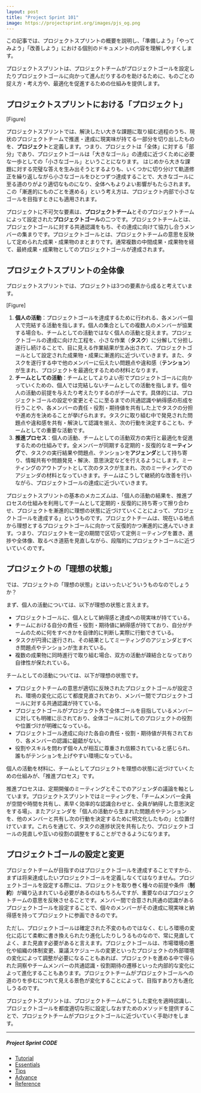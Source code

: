 ```yaml
---
layout: post
title: "Project Sprint 101"
image: https://projectsprint.org/images/pjs_og.png
---
```


この記事では、プロジェクトスプリントの概要を説明し、「準備しよう」「やってみよう」「改善しよう」における個別のドキュメントの内容を理解しやすくします。

プロジェクトスプリントは、プロジェクトチームがプロジェクトゴールを設定したりプロジェクトゴールに向かって進んだりするのを助けるために、ものごとの捉え方・考え方や、最適化を促進するための仕組みを提供します。

## プロジェクトスプリントにおける「プロジェクト」

[Figure]

プロジェクトスプリントでは、解決したい大きな課題に取り組む過程のうち、現状のプロジェクトチームで推進・達成に現実味が持てる一部分を切り出したものを、**プロジェクト**と定義します。つまり、プロジェクトは「全体」に対する「部分」であり、プロジェクトゴールは「大きなゴール」の達成に近づくために必要な一歩としての「小さなゴール」ということになります。
はじめから大きな課題に対する完璧な答えを生み出そうとするよりも、いくつかに切り分けて軌道修正を繰り返しながら小さなゴールをひとつずつ達成することで、大きなゴールに至る道のりがより適切なものになり、全体へもよりよい影響がもたらされます。この「漸進的にものごとを進める」という考え方は、プロジェクト内部で小さなゴールを目指すときにも適用されます。

プロジェクトに不可欠な要素は、**プロジェクトチーム**とそのプロジェクトチームによって設定された**プロジェクトゴール**の二つです。プロジェクトチームとは、プロジェクトゴールに対する共通認識をもち、その達成に向けて協力し合うメンバーの集まりです。プロジェクトゴールとは、プロジェクトチームの意思を反映して定められた成果・成果物のまとまりです。通常複数の中間成果・成果物を経て、最終成果・成果物としてのプロジェクトゴールが達成されます。

## プロジェクトスプリントの全体像

プロジェクトスプリントでは、プロジェクトは3つの要素から成ると考えています。

[Figure]

1. **個人の活動**：プロジェクトゴールを達成するために行われる、各メンバー個人で完結する活動を指します。個人の集合としての複数人のメンバーが協業する場合も、チームとしての活動ではなく個人の活動と捉えます。プロジェクトゴールの達成に向けた工程を、小さな作業（**タスク**）に分解して分担し遂行し続けることで、目に見える作業結果が生み出されて、プロジェクトゴールとして設定された成果物・成果に漸進的に近づいていきます。また、タスクを遂行する中で他のメンバーに伝えたい問題点や違和感（**テンション**）が生まれ、プロジェクトを最適化するための材料となります。
2. **チームとしての活動**：チームとしてよりよい形でプロジェクトゴールに向かっていくための、個人では完結しないチームとしての活動を指します。個々人の活動の前提を与えたり考えたりするのがチームです。具体的には、プロジェクトゴールの設定や変更とそこに至るまでの共通認識や納得感の形成を行うことや、各メンバーの責任・役割・期待値を共有した上でタスクの分担や進め方を決めることが挙げられます。タスクに取り組む中で発見された問題点や違和感を共有・解決して認識を揃え、次の行動を決定することも、チームとしての重要な活動です。
3. **推進プロセス**：個人の活動、チームとしての活動双方の実行と最適化を促進するための仕組みです。全メンバーが同期する定期的・反復的な**ミーティング**で、タスクの実行結果や問題点、テンションを**アジェンダ**として持ち寄り、情報共有や問題発見・解決、意思決定などを行えるようにします。ミーティングのアウトプットとして次のタスクが生まれ、次のミーティングでのアジェンダの材料となっていきます。チームはこうして継続的な改善を行いながら、プロジェクトゴールの達成に近づいていきます。

プロジェクトスプリントの基本のメカニズムは、「個人の活動の結果を、推進プロセスの仕組みを利用してチームとして定期的・反復的に持ち寄って擦り合わせ、プロジェクトを漸進的に理想の状態に近づけていくことによって、プロジェクトゴールを達成する」というものです。プロジェクトチームは、現在いる地点から理想とするプロジェクトゴールに向かって反復的かつ漸進的に進んでいきます。つまり、プロジェクトを一定の期間で区切って定例ミーティングを置き、進捗や全体像、取るべき道筋を見直しながら、段階的にプロジェクトゴールに近づいていくのです。

## プロジェクトの「理想の状態」

では、プロジェクトの「理想の状態」とはいったいどういうものなのでしょうか？

まず、個人の活動については、以下が理想の状態と言えます。
- プロジェクトゴールに、個人として納得感と達成への現実味が持てている。
- チームにおける自分の責任・役割・期待値に納得感が持てており、自分がチームのために何をすべきかを自律的に判断し実際に行動できている。
- タスクが円滑に遂行され、その結果としてミーティングのアジェンダとすべき問題点やテンションが生まれている。
- 複数の成果物に同時進行で取り組む場合、双方の活動が疎結合となっており自律性が保たれている。

チームとしての活動については、以下が理想の状態です。
- プロジェクトチームの意思が適切に反映されたプロジェクトゴールが設定され、環境の変化に応じて都度見直されており、メンバー間でプロジェクトゴールに対する共通認識が持てている。
- プロジェクトゴールがプロジェクト外で全体ゴールを目指しているメンバーに対しても明確に示されており、全体ゴールに対してのプロジェクトの役割や位置づけが明確になっている。
- プロジェクトゴール達成に向けた各自の責任・役割・期待値が共有されており、各メンバーの認識に齟齬がない。
- 役割やスキルを問わず個々人が相互に尊重され信頼されていると感じられ、誰もがテンションを上げやすい環境になっている。

個人の活動を材料に、チームとしてプロジェクトを理想の状態に近づけていくための仕組みが、「推進プロセス」です。

推進プロセスは、定期開催のミーティングとそこでのアジェンダの議論を軸としています。プロジェクトスプリントではミーティングを、「チームメンバー全員が空間や時間を共有し、素早く効率的な認識合わせと、全員が納得した意思決定をする場」、またアジェンダを「個人の活動から生まれた問題点やテンションを、他のメンバーと共有し次の行動を決定するために明文化したもの」と位置付けています。これらを通じて、タスクの進捗状況を共有したり、プロジェクトゴールの見直しや互いの役割の調整をすることができるようになります。

## プロジェクトゴールの設定と変更

プロジェクトチームが目指すのはプロジェクトゴールを達成することですから、まずは将来達成したいプロジェクトゴールを定義しなくてはなりません。プロジェクトゴールを設定する際には、プロジェクトを取り巻く種々の前提や条件（**制約**）が織り込まれている必要があるのはもちろんですが、重要なのはプロジェクトチームの意思を反映させることです。メンバー間で合意され共通の認識があるプロジェクトゴールを設定することで、個々のメンバーがその達成に現実味と納得感を持ってプロジェクトに参画できるのです。

ただし、プロジェクトゴールは確定された不変のものではなく、むしろ環境の変化に応じて柔軟に書き換えられたり進化したりしうるものなので、常に見直してよく、また見直す必要があると言えます。プロジェクトゴールは、市場環境の悪化や組織の体制変更、稟議スケジュールの変更といったプロジェクトの外部環境の変化によって調整が必要になることもあれば、プロジェクトを進める中で得られた洞察やチームメンバーの共通認識・役割期待の遷移といった内部的な変化によって進化することもあります。プロジェクトチームがプロジェクトゴールへの道のりを歩むにつれて見える景色が変化することによって、目指すあり方も進化しうるのです。

プロジェクトスプリントは、プロジェクトチームがこうした変化を適時認識し、プロジェクトゴールを都度適切な形に設定しなおすためのメソッドを提供することで、プロジェクトチームがプロジェクトゴールに近づいていく手助けをします。

---

##### Project Sprint CODE
- [Tutorial](../tutorial/index.md)
- [Essentials](../essentials.md)
- [Tips](../tips/index.md)
- [Advance](../advance.md)
- [Reference](../reference.md)
